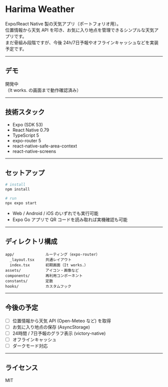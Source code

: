 # Harima Weather

Expo/React Native 製の天気アプリ（ポートフォリオ用）。  
位置情報から天気 API を叩き、お気に入り地点を管理できるシンプルな天気アプリです。  
まだ骨組み段階ですが、今後 24h/7日予報やオフラインキャッシュなどを実装予定です。

---

## デモ
開発中  
（It works. の画面まで動作確認済み）

---

## 技術スタック
- Expo (SDK 53)
- React Native 0.79
- TypeScript 5
- expo-router 5
- react-native-safe-area-context
- react-native-screens

---

## セットアップ
```bash
# install
npm install

# run
npx expo start
```

- Web / Android / iOS のいずれでも実行可能  
- Expo Go アプリで QR コードを読み取れば実機確認も可能

---

## ディレクトリ構成
```
app/              ルーティング（expo-router）
  _layout.tsx     共通レイアウト
  index.tsx       初期画面（It works.）
assets/           アイコン・画像など
components/       再利用コンポーネント
constants/        定数
hooks/            カスタムフック
```

---

## 今後の予定
- [ ] 位置情報から天気 API (Open-Meteo など) を取得  
- [ ] お気に入り地点の保存 (AsyncStorage)  
- [ ] 24時間 / 7日予報のグラフ表示 (victory-native)  
- [ ] オフラインキャッシュ  
- [ ] ダークモード対応  

---

## ライセンス
MIT

